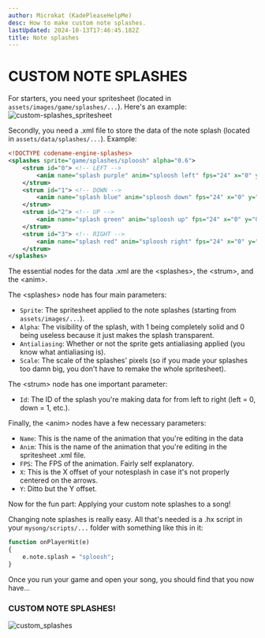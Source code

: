```yaml
---
author: Microkat (KadePleaseHelpMe)
desc: How to make custom note splashes.
lastUpdated: 2024-10-13T17:46:45.182Z
title: Note splashes
---
```


# CUSTOM NOTE SPLASHES

For starters, you need your spritesheet (located in ``assets/images/game/splashes/...``).
Here's an example:
![custom-splashes_spritesheet](https://github.com/user-attachments/assets/e8353358-c1d1-4b0b-9ba3-ee3f49e9bd0f)

Secondly, you need a .xml file to store the data of the note splash (located in ``assets/data/splashes/...``).
Example: 
```xml
<!DOCTYPE codename-engine-splashes>
<splashes sprite="game/splashes/sploosh" alpha="0.6">
	<strum id="0"> <!-- LEFT -->
		<anim name="splash purple" anim="sploosh left" fps="24" x="0" y="0" />
	</strum>
	<strum id="1"> <!-- DOWN -->
		<anim name="splash blue" anim="sploosh down" fps="24" x="0" y="0" />
	</strum>
	<strum id="2"> <!-- UP -->
		<anim name="splash green" anim="sploosh up" fps="24" x="0" y="0" />
	</strum>
	<strum id="3"> <!-- RIGHT -->
		<anim name="splash red" anim="sploosh right" fps="24" x="0" y="0" />
	</strum>
</splashes>
```

The essential nodes for the data .xml are the <syntax lang="xml">&lt;splashes&gt;</syntax>, the <syntax lang="xml">&lt;strum&gt;</syntax>, and the <syntax lang="xml">&lt;anim&gt;</syntax>.

The <syntax lang="xml">&lt;splashes&gt;</syntax> node has four main parameters:
- ``Sprite``: The spritesheet applied to the note splashes (starting from ``assets/images/...``).
- ``Alpha``: The visibility of the splash, with 1 being completely solid and 0 being useless because it just makes the splash transparent.
- ``Antialiasing``: Whether or not the sprite gets antialiasing applied (you know what antialiasing is).
- ``Scale``: The scale of the splashes' pixels (so if you made your splashes too damn big, you don't have to remake the whole spritesheet).

The <syntax lang="xml">&lt;strum&gt;</syntax> node has one important parameter:
- ``Id``: The ID of the splash you're making data for from left to right (left = 0, down = 1, etc.).

Finally, the <syntax lang="xml">&lt;anim&gt;</syntax> nodes have a few necessary parameters:
- ``Name``: This is the name of the animation that you're editing in the data
- ``Anim``: This is the name of the animation that you're editing in the spritesheet .xml file.
- ``FPS``: The FPS of the animation. Fairly self explanatory.
- ``X``: This is the X offset of your notesplash in case it's not properly centered on the arrows.
- ``Y``: Ditto but the Y offset.

Now for the fun part: Applying your custom note splashes to a song!

Changing note splashes is really easy. All that's needed is a .hx script in your ``mysong/scripts/...`` folder with something like this in it:
```haxe
function onPlayerHit(e)
{
	e.note.splash = "sploosh";
}
```
[weed]: <> (I had to figure this out by backtracking through playstate and looking through 7 different source files)

Once you run your game and open your song, you should find that you now have...
### CUSTOM NOTE SPLASHES!

![custom_splashes](https://github.com/user-attachments/assets/f0a553bd-99c7-41cb-b92f-2df3e34ee389)
